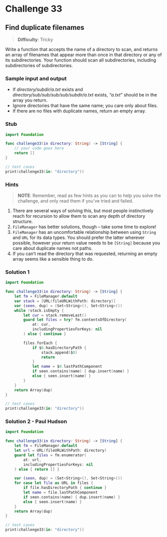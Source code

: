 # Challenge 33

## Find duplicate filenames

> **Difficulty**: Tricky

Write a function that accepts the name of a directory to scan, and returns an array of filenames that appear more than once in that directory or any of its subdirectories. Your function should scan all subdirectories, including subdirectories of subdirectories.

### Sample input and output

- If *directory/subdir/a.txt* exists and *directory/sub/sub/sub/sub/subdir/a.txt* exists, *“a.txt”* should be in the array you return.
- Ignore directories that have the same name; you care only about files.
- If there are no files with duplicate names, return an empty array.

### Stub

``` swift
import Foundation

func challenge33(in directory: String) -> [String] {
    // your code goes here
    return []
}

// test cases
print(challenge33(in: "directory"))
```

### Hints

> **NOTE**: Remember, read as few hints as you can to help you solve the challenge, and only read them if you’ve tried and failed.

1. There are several ways of solving this, but most people instinctively reach for recursion to allow them to scan any depth of directory structure.
2. `FileManager` has better solutions, though – take some time to explore!
3. `FileManager` has an uncomfortable relationship between using `String` and `URL` for its data types. You should prefer the latter wherever possible, however your return value needs to be `[String]` because you care about duplicate names not paths.
4. If you can’t read the directory that was requested, returning an empty array seems
like a sensible thing to do.

### Solution 1

``` swift
import Foundation

func challenge33(in directory: String) -> [String] {
    let fm = FileManager.default
    var stack = [URL(fileURLWithPath: directory)]
    var (seen, dup) = (Set<String>(), Set<String>())
    while !stack.isEmpty {
        let cur = stack.removeLast()
        guard let files = try? fm.contentsOfDirectory(
            at: cur,
            includingPropertiesForKeys: nil
        ) else { continue }

        files.forEach {
            if $0.hasDirectoryPath { 
                stack.append($0)
                return
            }
            let name = $0.lastPathComponent
            if seen.contains(name) { dup.insert(name) }
            else { seen.insert(name) } 
        }
    }
    return Array(dup)
}

// test cases
print(challenge33(in: "directory"))
```

### Solution 2 - Paul Hudson

``` swift
import Foundation

func challenge33(in directory: String) -> [String] {
    let fm = FileManager.default
    let url = URL(fileURLWithPath: directory)
    guard let files = fm.enumerator(
        at: url, 
        includingPropertiesForKeys: nil
    ) else { return [] }

    var (seen, dup) = (Set<String>(), Set<String>())
    for case let file as URL in files {
        if file.hasDirectoryPath { continue }
        let name = file.lastPathComponent
        if seen.contains(name) { dup.insert(name) }
        else { seen.insert(name) }
    }
    return Array(dup)
}

// test cases
print(challenge33(in: "directory"))
```
